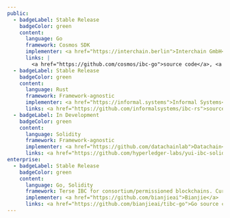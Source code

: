```yaml
---
public:
  - badgeLabel: Stable Release
    badgeColor: green
    content:
      language: Go
      framework: Cosmos SDK
      implementer: <a href="https://interchain.berlin">Interchain GmbH</a>
      links: |
        <a href="https://github.com/cosmos/ibc-go">source code</a>, <a href="https://ibc.cosmos.network/main/ibc/overview.html"> docs</a>
  - badgeLabel: Stable Release  
    badgeColor: green
    content:
      language: Rust
      framework: Framework-agnostic
      implementer: <a href="https://informal.systems">Informal Systems</a>
      links: <a href="https://github.com/informalsystems/ibc-rs">source code</a>, <a href="https://docs.rs/crate/ibc/0.7.3"> docs</a>
  - badgeLabel: In Development
    badgeColor: green
    content:
      language: Solidity
      framework: Framework-agnostic
      implementer: <a href="https://github.com/datachainlab">Datachain</a>
      links: <a href="https://github.com/hyperledger-labs/yui-ibc-solidity">source code</a>
enterprise:
  - badgeLabel: Stable Release
    badgeColor: green
    content:
      language: Go, Solidity 
      framework: Terse IBC for consortium/permissioned blockchains. Currently supports BSC -> OpenSea NFT transfers.
      implementer: <a href="https://github.com/bianjieai">Bianjie</a>
      links: <a href="https://github.com/bianjieai/tibc-go">Go source code</a>, <a href="https://github.com/bianjieai/tibc-solidity">Solidity source code</a> 
---
```

